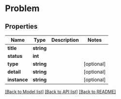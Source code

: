 # Problem

## Properties
Name | Type | Description | Notes
------------ | ------------- | ------------- | -------------
**title** | **string** |  | 
**status** | **int** |  | 
**type** | **string** |  | [optional] 
**detail** | **string** |  | [optional] 
**instance** | **string** |  | [optional] 

[[Back to Model list]](../README.md#documentation-for-models) [[Back to API list]](../README.md#documentation-for-api-endpoints) [[Back to README]](../README.md)


